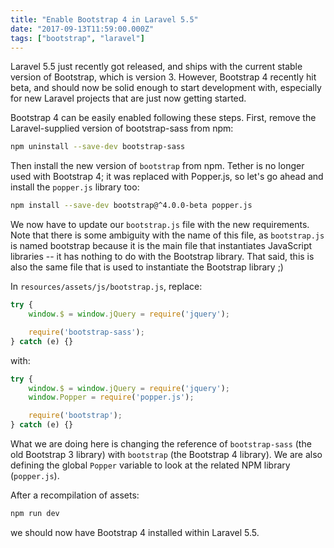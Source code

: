 ```yaml
---
title: "Enable Bootstrap 4 in Laravel 5.5"
date: "2017-09-13T11:59:00.000Z"
tags: ["bootstrap", "laravel"]
---
```


Laravel 5.5 just recently got released, and ships with the current stable version of Bootstrap, which is version 3. However, Bootstrap 4 recently hit beta, and should now be solid enough to start development with, especially for new Laravel projects that are just now getting started.

Bootstrap 4 can be easily enabled following these steps. First, remove the Laravel-supplied version of bootstrap-sass from npm:

```bash
npm uninstall --save-dev bootstrap-sass
```

Then install the new version of `bootstrap` from npm. Tether is no longer used with Bootstrap 4; it was replaced with Popper.js, so let's go ahead and install the `popper.js` library too:

```bash
npm install --save-dev bootstrap@^4.0.0-beta popper.js
```

We now have to update our `bootstrap.js` file with the new requirements. Note that there is some ambiguity with the name of this file, as `bootstrap.js` is named bootstrap because it is the main file that instantiates JavaScript libraries -- it has nothing to do with the Bootstrap library. That said, this is also the same file that is used to instantiate the Bootstrap library ;)

In `resources/assets/js/bootstrap.js`, replace:

```javascript
try {
    window.$ = window.jQuery = require('jquery');

    require('bootstrap-sass');
} catch (e) {}
```

with:

```javascript
try {
    window.$ = window.jQuery = require('jquery');
    window.Popper = require('popper.js');

    require('bootstrap');
} catch (e) {}
```

What we are doing here is changing the reference of `bootstrap-sass` (the old Bootstrap 3 library) with `bootstrap` (the Bootstrap 4 library). We are also defining the global `Popper` variable to look at the related NPM library (`popper.js`).

After a recompilation of assets:

```bash
npm run dev
```

we should now have Bootstrap 4 installed within Laravel 5.5.
